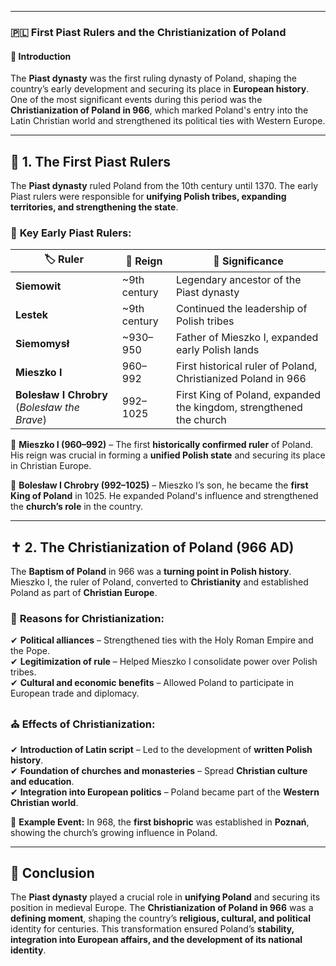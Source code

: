 
---
### 🇵🇱 **First Piast Rulers and the Christianization of Poland**

#### 📌 **Introduction**

The **Piast dynasty** was the first ruling dynasty of Poland, shaping the country’s early development and securing its place in **European history**. One of the most significant events during this period was the **Christianization of Poland in 966**, which marked Poland's entry into the Latin Christian world and strengthened its political ties with Western Europe.

---

## 👑 **1. The First Piast Rulers**

The **Piast dynasty** ruled Poland from the 10th century until 1370. The early Piast rulers were responsible for **unifying Polish tribes, expanding territories, and strengthening the state**.

### 🏰 **Key Early Piast Rulers:**

|🏷 **Ruler**|📅 **Reign**|📖 **Significance**|
|---|---|---|
|**Siemowit**|~9th century|Legendary ancestor of the Piast dynasty|
|**Lestek**|~9th century|Continued the leadership of Polish tribes|
|**Siemomysł**|~930–950|Father of Mieszko I, expanded early Polish lands|
|**Mieszko I**|960–992|First historical ruler of Poland, Christianized Poland in 966|
|**Bolesław I Chrobry** (_Bolesław the Brave_)|992–1025|First King of Poland, expanded the kingdom, strengthened the church|

🔹 **Mieszko I (960–992)** – The first **historically confirmed ruler** of Poland. His reign was crucial in forming a **unified Polish state** and securing its place in Christian Europe.

🔹 **Bolesław I Chrobry (992–1025)** – Mieszko I’s son, he became the **first King of Poland** in 1025. He expanded Poland's influence and strengthened the **church’s role** in the country.

---

## ✝ **2. The Christianization of Poland (966 AD)**

The **Baptism of Poland** in 966 was a **turning point in Polish history**. Mieszko I, the ruler of Poland, converted to **Christianity** and established Poland as part of **Christian Europe**.

### 📜 **Reasons for Christianization:**

✔ **Political alliances** – Strengthened ties with the Holy Roman Empire and the Pope.  
✔ **Legitimization of rule** – Helped Mieszko I consolidate power over Polish tribes.  
✔ **Cultural and economic benefits** – Allowed Poland to participate in European trade and diplomacy.

### ⛪ **Effects of Christianization:**

✔ **Introduction of Latin script** – Led to the development of **written Polish history**.  
✔ **Foundation of churches and monasteries** – Spread **Christian culture and education**.  
✔ **Integration into European politics** – Poland became part of the **Western Christian world**.

🔹 **Example Event:** In 968, the **first bishopric** was established in **Poznań**, showing the church’s growing influence in Poland.

---

## 🏁 **Conclusion**

The **Piast dynasty** played a crucial role in **unifying Poland** and securing its position in medieval Europe. The **Christianization of Poland in 966** was a **defining moment**, shaping the country’s **religious, cultural, and political** identity for centuries. This transformation ensured Poland’s **stability, integration into European affairs, and the development of its national identity**.